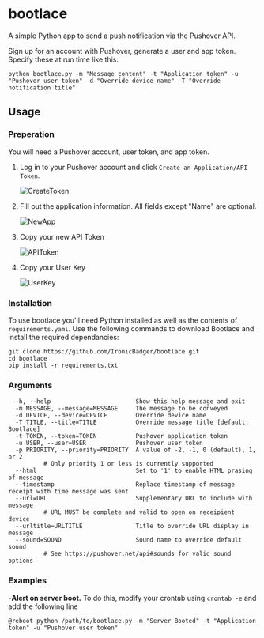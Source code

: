 # bootlace
A simple Python app to send a push notification via the Pushover API.

Sign up for an account with Pushover, generate a user and app token. Specify these at run time like this:

    python bootlace.py -m "Message content" -t "Application token" -u "Pushover user token" -d "Override device name" -T "Override notification title"

## Usage

### Preperation
You will need a Pushover account, user token, and app token. 

1. Log in to your Pushover account and click `Create an Application/API Token`.

    ![CreateToken](https://i.imgur.com/8prNVpW.png)

2. Fill out the application information. All fields except "Name" are optional.
    
    ![NewApp](https://i.imgur.com/L7o0PUa.png)
    
3. Copy your new API Token
    
    ![APIToken](https://i.imgur.com/vssC4E6.png)
    
4. Copy your User Key

    ![UserKey](https://i.imgur.com/sN0JqTF.png)

### Installation
To use bootlace you'll need Python installed as well as the contents of `requirements.yaml`. Use the following commands to download Bootlace and install the required dependancies:
```
git clone https://github.com/IronicBadger/bootlace.git
cd bootlace
pip install -r requirements.txt
```
### Arguments
```
  -h, --help                        Show this help message and exit
  -m MESSAGE, --message=MESSAGE     The message to be conveyed
  -d DEVICE, --device=DEVICE        Override device name
  -T TITLE, --title=TITLE           Override message title [default: Bootlace]
  -t TOKEN, --token=TOKEN           Pushover application token
  -u USER, --user=USER              Pushover user token
  -p PRIORITY, --priority=PRIORITY  A value of -2, -1, 0 (default), 1, or 2
          # Only priority 1 or less is currently supported
  --html                            Set to '1' to enable HTML prasing of message
  --timestamp                       Replace timestamp of message receipt with time message was sent
  --url=URL                         Supplementary URL to include with message
          # URL MUST be complete and valid to open on receipient device
  --urltitle=URLTITLE               Title to override URL display in message
  --sound=SOUND                     Sound name to override default sound
          # See https://pushover.net/api#sounds for valid sound options
```

### Examples
-**Alert on server boot.** To do this, modify your crontab using `crontab -e` and add the following line

`@reboot python /path/to/bootlace.py -m "Server Booted" -t "Application token" -u "Pushover user token"`
